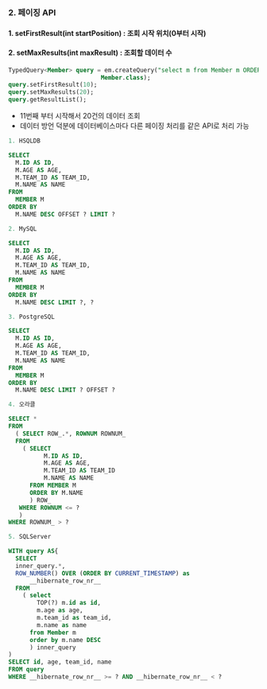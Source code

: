 ### 2. 페이징 API
#### 1. setFirstResult(int startPosition) : 조회 시작 위치(0부터 시작)
#### 2. setMaxResults(int maxResult) : 조회할 데이터 수

```sql
TypedQuery<Member> query = em.createQuery("select m from Member m ORDER BY m.username DESC",
                          Member.class);
query.setFirstResult(10);
query.setMaxResults(20);
query.getResultList();
```
* 11번째 부터 시작해서 20건의 데이터 조회
* 데이터 방언 덕분에 데이터베이스마다 다른 페이징 처리를 같은 API로 처리 가능

```sql
1. HSQLDB

SELECT 
  M.ID AS ID,
  M.AGE AS AGE,
  M.TEAM_ID AS TEAM_ID,
  M.NAME AS NAME
FROM 
  MEMBER M
ORDER BY
  M.NAME DESC OFFSET ? LIMIT ?
```
```sql
2. MySQL

SELECT 
  M.ID AS ID,
  M.AGE AS AGE,
  M.TEAM_ID AS TEAM_ID,
  M.NAME AS NAME
FROM 
  MEMBER M
ORDER BY
  M.NAME DESC LIMIT ?, ?
```
```sql
3. PostgreSQL

SELECT 
  M.ID AS ID,
  M.AGE AS AGE,
  M.TEAM_ID AS TEAM_ID,
  M.NAME AS NAME
FROM 
  MEMBER M
ORDER BY
  M.NAME DESC LIMIT ? OFFSET ?
```
```sql
4. 오라클

SELECT *
FROM
  ( SELECT ROW_.*, ROWNUM ROWNUM_
  FROM
    ( SELECT
          M.ID AS ID,
          M.AGE AS AGE,
          M.TEAM_ID AS TEAM_ID
          M.NAME AS NAME
      FROM MEMBER M
      ORDER BY M.NAME
      ) ROW_
   WHERE ROWNUM <= ?
   )
WHERE ROWNUM_ > ?
```
```sql
5. SQLServer

WITH query AS{
  SELECT 
  inner_query.*,
  ROW_NUMBER() OVER (ORDER BY CURRENT_TIMESTAMP) as
      __hibernate_row_nr__
  FROM
    ( select
        TOP(?) m.id as id,
        m.age as age,
        m.team_id as team_id,
        m.name as name
      from Member m
      order by m.name DESC
      ) inner_query
)
SELECT id, age, team_id, name
FROM query
WHERE __hibernate_row_nr__ >= ? AND __hibernate_row_nr__ < ?
```
